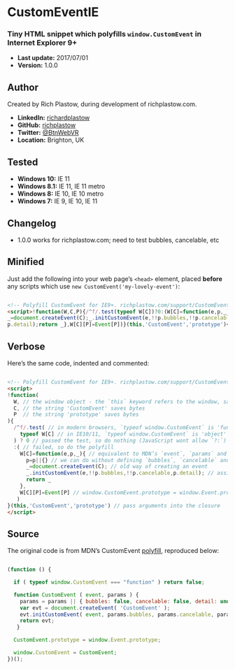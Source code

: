 CustomEventIE
=============

### Tiny HTML snippet which polyfills `window.CustomEvent` in Internet Explorer 9+

+ __Last update:__  2017/07/01
+ __Version:__      1.0.0


Author
------
Created by Rich Plastow, during development of richplastow.com.

+ __LinkedIn:__     [richardplastow](https://linkedin.com/in/richardplastow)
+ __GitHub:__       [richplastow](https://github.com/richplastow)
+ __Twitter:__      [@BtnWebVR](https://twitter.com/BtnWebVR)
+ __Location:__     Brighton, UK


Tested
------
+ __Windows 10:__   IE 11
+ __Windows 8.1:__  IE 11, IE 11 metro
+ __Windows 8:__    IE 10, IE 10 metro
+ __Windows 7:__    IE 9, IE 10, IE 11


Changelog
---------
+ 1.0.0       works for richplastow.com; need to test bubbles, cancelable, etc




Minified
--------

Just add the following into your web page’s `<head>` element, placed __before__
any scripts which use `new CustomEvent('my-lovely-event')`:

```html

<!-- Polyfill CustomEvent for IE9+. richplastow.com/support/CustomEventIE.md -->
<script>!function(W,C,P){/^f/.test(typeof W[C])?0:(W[C]=function(e,p,_){p=p||{}
_=document.createEvent(C);_.initCustomEvent(e,!!p.bubbles,!!p.cancelable,
p.detail);return _},W[C][P]=Event[P])}(this,'CustomEvent','prototype')</script>

```


Verbose
-------
Here’s the same code, indented and commented:

```html

<!-- Polyfill CustomEvent for IE9+. richplastow.com/support/CustomEventIE.md -->
<script>
!function(
  W, // the window object - the `this` keyword refers to the window, saving 2b!
  C, // the string 'CustomEvent' saves bytes
  P  // the string 'prototype' saves bytes
){
  /^f/.test( // in modern browsers, `typeof window.CustomEvent` is 'function'
    typeof W[C] // in IE10/11, `typeof window.CustomEvent` is 'object'
  ) ? 0 // passed the test, so do nothing (JavaScript wont allow `?:`)
  :( // failed, so do the polyfill
    W[C]=function(e,p,_){ // equivalent to MDN’s `event`, `params` and `evt`
      p=p||{} // we can do without defining `bubbles`, `cancelable` and `detail`
      _=document.createEvent(C); // old way of creating an event
      _.initCustomEvent(e,!!p.bubbles,!!p.cancelable,p.detail); // assign params
      return _
    },
    W[C][P]=Event[P] // window.CustomEvent.prototype = window.Event.prototype
   )
}(this,'CustomEvent','prototype') // pass arguments into the closure
</script>

```


Source
------
The original code is from MDN’s CustomEvent
[polyfill](//developer.mozilla.org/en-US/docs/Web/API/CustomEvent/CustomEvent),
reproduced below:

```js

(function () {

  if ( typeof window.CustomEvent === "function" ) return false;

  function CustomEvent ( event, params ) {
    params = params || { bubbles: false, cancelable: false, detail: undefined };
    var evt = document.createEvent( 'CustomEvent' );
    evt.initCustomEvent( event, params.bubbles, params.cancelable, params.detail );
    return evt;
   }

  CustomEvent.prototype = window.Event.prototype;

  window.CustomEvent = CustomEvent;
})();

```
